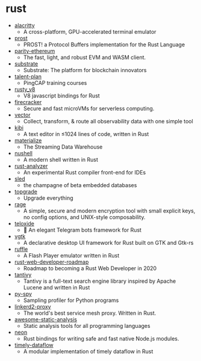 # rust
- [alacritty](https://github.com/alacritty/alacritty)
  - A cross-platform, GPU-accelerated terminal emulator
- [prost](https://github.com/danburkert/prost)
  - PROST! a Protocol Buffers implementation for the Rust Language
- [parity-ethereum](https://github.com/paritytech/parity-ethereum)
  - The fast, light, and robust EVM and WASM client.
- [substrate](https://github.com/paritytech/substrate)
  - Substrate: The platform for blockchain innovators
- [talent-plan](https://github.com/pingcap/talent-plan)
  - PingCAP training courses
- [rusty_v8](https://github.com/denoland/rusty_v8)
  - V8 javascript bindings for Rust
- [firecracker](https://github.com/firecracker-microvm/firecracker)
  - Secure and fast microVMs for serverless computing.
- [vector](https://github.com/timberio/vector)
  - Collect, transform, & route all observability data with one simple tool
- [kibi](https://github.com/ilai-deutel/kibi)
  - A text editor in ≤1024 lines of code, written in Rust
- [materialize](https://github.com/MaterializeInc/materialize)
  - The Streaming Data Warehouse
- [nushell](https://github.com/nushell/nushell)
  - A modern shell written in Rust
- [rust-analyzer](https://github.com/rust-analyzer/rust-analyzer)
  - An experimental Rust compiler front-end for IDEs
- [sled](https://github.com/spacejam/sled)
  - the champagne of beta embedded databases
- [topgrade](https://github.com/r-darwish/topgrade)
  - Upgrade everything
- [rage](https://github.com/str4d/rage)
  - A simple, secure and modern encryption tool with small explicit keys, no config options, and UNIX-style composability.
- [teloxide](https://github.com/teloxide/teloxide)
  - 📮 An elegant Telegram bots framework for Rust
- [vgtk](https://github.com/bodil/vgtk)
  - A declarative desktop UI framework for Rust built on GTK and Gtk-rs
- [ruffle](https://github.com/ruffle-rs/ruffle)
  - A Flash Player emulator written in Rust
- [rust-web-developer-roadmap](https://github.com/pepsighan/rust-web-developer-roadmap)
  - Roadmap to becoming a Rust Web Developer in 2020
- [tantivy](https://github.com/tantivy-search/tantivy)
  - Tantivy is a full-text search engine library inspired by Apache Lucene and written in Rust
- [py-spy](https://github.com/benfred/py-spy)
  - Sampling profiler for Python programs
- [linkerd2-proxy](https://github.com/linkerd/linkerd2-proxy)
  - The world's best service mesh proxy. Written in Rust.
- [awesome-static-analysis](https://github.com/mre/awesome-static-analysis)
  - Static analysis tools for all programming languages
- [neon](https://github.com/neon-bindings/neon)
  - Rust bindings for writing safe and fast native Node.js modules.
- [timely-dataflow](https://github.com/TimelyDataflow/timely-dataflow)
  - A modular implementation of timely dataflow in Rust
